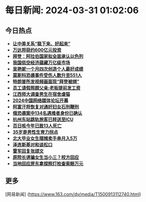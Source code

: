 
# 每日新闻: 2024-03-31 01:02:06
## 今日热点

- **[让中美关系“稳下来、好起来”](https://www.163.com/search?keyword=%E8%AE%A9%E4%B8%AD%E7%BE%8E%E5%85%B3%E7%B3%BB%E2%80%9C%E7%A8%B3%E4%B8%8B%E6%9D%A5%E3%80%81%E5%A5%BD%E8%B5%B7%E6%9D%A5%E2%80%9D)**
- **[万达将获约600亿元投资](https://www.163.com/search?keyword=%E4%B8%87%E8%BE%BE%E5%B0%86%E8%8E%B7%E7%BA%A6600%E4%BA%BF%E5%85%83%E6%8A%95%E8%B5%84)**
- **[拜登：阿拉伯国家拟全面承认以色列](https://www.163.com/search?keyword=%E6%8B%9C%E7%99%BB%EF%BC%9A%E9%98%BF%E6%8B%89%E4%BC%AF%E5%9B%BD%E5%AE%B6%E6%8B%9F%E5%85%A8%E9%9D%A2%E6%89%BF%E8%AE%A4%E4%BB%A5%E8%89%B2%E5%88%97)**
- **[我国低空经济蕴藏万亿级市场](https://www.163.com/search?keyword=%E6%88%91%E5%9B%BD%E4%BD%8E%E7%A9%BA%E7%BB%8F%E6%B5%8E%E8%95%B4%E8%97%8F%E4%B8%87%E4%BA%BF%E7%BA%A7%E5%B8%82%E5%9C%BA)**
- **[吴艳妮一个月四次创造个人最好成绩](https://www.163.com/search?keyword=%E5%90%B4%E8%89%B3%E5%A6%AE%E4%B8%80%E4%B8%AA%E6%9C%88%E5%9B%9B%E6%AC%A1%E5%88%9B%E9%80%A0%E4%B8%AA%E4%BA%BA%E6%9C%80%E5%A5%BD%E6%88%90%E7%BB%A9)**
- **[莫斯科恐袭事件受伤人数升至551人](https://www.163.com/search?keyword=%E8%8E%AB%E6%96%AF%E7%A7%91%E6%81%90%E8%A2%AD%E4%BA%8B%E4%BB%B6%E5%8F%97%E4%BC%A4%E4%BA%BA%E6%95%B0%E5%8D%87%E8%87%B3551%E4%BA%BA)**
- **[特朗普所发视频画面现“拜登被绑”](https://www.163.com/search?keyword=%E7%89%B9%E6%9C%97%E6%99%AE%E6%89%80%E5%8F%91%E8%A7%86%E9%A2%91%E7%94%BB%E9%9D%A2%E7%8E%B0%E2%80%9C%E6%8B%9C%E7%99%BB%E8%A2%AB%E7%BB%91%E2%80%9D)**
- **[员工请假照顾父亲:老板提前发工资](https://www.163.com/search?keyword=%E5%91%98%E5%B7%A5%E8%AF%B7%E5%81%87%E7%85%A7%E9%A1%BE%E7%88%B6%E4%BA%B2+%E8%80%81%E6%9D%BF%E6%8F%90%E5%89%8D%E5%8F%91%E5%B7%A5%E8%B5%84)**
- **[江西师大调查男生在宿舍虐猫](https://www.163.com/search?keyword=%E6%B1%9F%E8%A5%BF%E5%B8%88%E5%A4%A7%E8%B0%83%E6%9F%A5%E7%94%B7%E7%94%9F%E5%9C%A8%E5%AE%BF%E8%88%8D%E8%99%90%E7%8C%AB)**
- **[2024中国网络媒体论坛开幕](https://www.163.com/search?keyword=2024%E4%B8%AD%E5%9B%BD%E7%BD%91%E7%BB%9C%E5%AA%92%E4%BD%93%E8%AE%BA%E5%9D%9B%E5%BC%80%E5%B9%95)**
- **[阿富汗将恢复对通奸妇女石刑鞭刑](https://www.163.com/search?keyword=%E9%98%BF%E5%AF%8C%E6%B1%97%E5%B0%86%E6%81%A2%E5%A4%8D%E5%AF%B9%E9%80%9A%E5%A5%B8%E5%A6%87%E5%A5%B3%E7%9F%B3%E5%88%91%E9%9E%AD%E5%88%91)**
- **[俄恐袭案中134名遇难者身份已确认](https://www.163.com/search?keyword=%E4%BF%84%E6%81%90%E8%A2%AD%E6%A1%88%E4%B8%AD134%E5%90%8D%E9%81%87%E9%9A%BE%E8%80%85%E8%BA%AB%E4%BB%BD%E5%B7%B2%E7%A1%AE%E8%AE%A4)**
- **[杭州东站跳轨旅客已转送至ICU](https://www.163.com/search?keyword=%E6%9D%AD%E5%B7%9E%E4%B8%9C%E7%AB%99%E8%B7%B3%E8%BD%A8%E6%97%85%E5%AE%A2%E5%B7%B2%E8%BD%AC%E9%80%81%E8%87%B3ICU)**
- **[百日咳今年已致13人死亡](https://www.163.com/search?keyword=%E7%99%BE%E6%97%A5%E5%92%B3%E4%BB%8A%E5%B9%B4%E5%B7%B2%E8%87%B413%E4%BA%BA%E6%AD%BB%E4%BA%A1)**
- **[35岁是男性生育力拐点](https://www.163.com/search?keyword=35%E5%B2%81%E6%98%AF%E7%94%B7%E6%80%A7%E7%94%9F%E8%82%B2%E5%8A%9B%E6%8B%90%E7%82%B9)**
- **[北大毕业女生摆摊卖手串月入5万](https://www.163.com/search?keyword=%E5%8C%97%E5%A4%A7%E6%AF%95%E4%B8%9A%E5%A5%B3%E7%94%9F%E6%91%86%E6%91%8A%E5%8D%96%E6%89%8B%E4%B8%B2%E6%9C%88%E5%85%A55%E4%B8%87)**
- **[泽连斯基对和谈松口](https://www.163.com/search?keyword=%E6%B3%BD%E8%BF%9E%E6%96%AF%E5%9F%BA%E5%AF%B9%E5%92%8C%E8%B0%88%E6%9D%BE%E5%8F%A3)**
- **[雷军回复张颂文](https://www.163.com/search?keyword=%E9%9B%B7%E5%86%9B%E5%9B%9E%E5%A4%8D%E5%BC%A0%E9%A2%82%E6%96%87)**
- **[原院长诱骗女生当小三？校方回应](https://www.163.com/search?keyword=%E5%8E%9F%E9%99%A2%E9%95%BF%E8%AF%B1%E9%AA%97%E5%A5%B3%E7%94%9F%E5%BD%93%E5%B0%8F%E4%B8%89%EF%BC%9F%E6%A0%A1%E6%96%B9%E5%9B%9E%E5%BA%94)**
- **[当地回应房东拿探照灯检查索赔万元](https://www.163.com/search?keyword=%E5%BD%93%E5%9C%B0%E5%9B%9E%E5%BA%94%E6%88%BF%E4%B8%9C%E6%8B%BF%E6%8E%A2%E7%85%A7%E7%81%AF%E6%A3%80%E6%9F%A5%E7%B4%A2%E8%B5%94%E4%B8%87%E5%85%83)**

## 更多
[网易新闻] (https://www.163.com/dy/media/T1500913112740.html)
